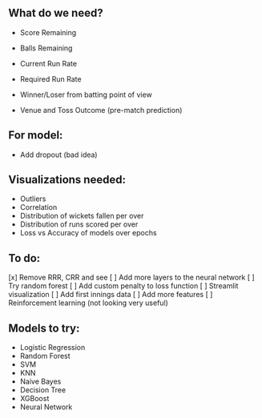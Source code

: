 ## What do we need?

- Score Remaining
- Balls Remaining
- Current Run Rate
- Required Run Rate
- Winner/Loser from batting point of view

- Venue and Toss Outcome (pre-match prediction)

## For model:

- Add dropout (bad idea)

## Visualizations needed:

- Outliers
- Correlation
- Distribution of wickets fallen per over
- Distribution of runs scored per over
- Loss vs Accuracy of models over epochs

## To do:

[x] Remove RRR, CRR and see
[ ] Add more layers to the neural network
[ ] Try random forest
[ ] Add custom penalty to loss function
[ ] Streamlit visualization
[ ] Add first innings data
[ ] Add more features
[ ] Reinforcement learning (not looking very useful)

## Models to try:

- Logistic Regression
- Random Forest
- SVM
- KNN
- Naive Bayes
- Decision Tree
- XGBoost
- Neural Network
